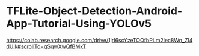 # TFLite-Object-Detection-Android-App-Tutorial-Using-YOLOv5

https://colab.research.google.com/drive/1jrI6scYzeTOOfbPLm2lec8Wn_Zl4dUik#scrollTo=qSqwXwQfBMkT





